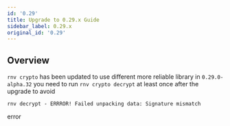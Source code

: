 ```yaml
---
id: '0.29'
title: Upgrade to 0.29.x Guide
sidebar_label: 0.29.x
original_id: '0.29'
---
```


<!-- <img className="header-image" src="https://renative.org/img/ic_upgrade.png" width="50" height="50" /> -->


## Overview

`rnv crypto` has been updated to use different more reliable library in `0.29.0-alpha.32`
you need to run `rnv crypto decrypt` at least once after the upgrade to avoid

```
rnv decrypt - ERRROR! Failed unpacking data: Signature mismatch
```
error
